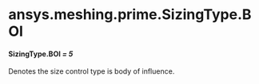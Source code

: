# ansys.meshing.prime.SizingType.BOI



#### SizingType.BOI *= 5*

Denotes the size control type is body of influence.

<!-- !! processed by numpydoc !! -->
